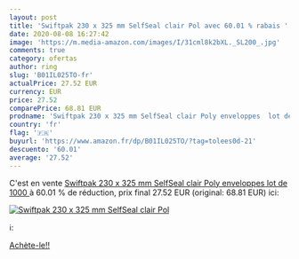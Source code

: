 ```yaml
---
layout: post
title: 'Swiftpak 230 x 325 mm SelfSeal clair Pol avec 60.01 % rabais '
date: 2020-08-08 16:27:42
image: 'https://m.media-amazon.com/images/I/31cml8k2bXL._SL200_.jpg'
comments: true
category: ofertas
author: ring
slug: 'B01IL025TO-fr'
actualPrice: 27.52 EUR
currency: EUR
price: 27.52
comparePrice: 68.81 EUR
prodname: 'Swiftpak 230 x 325 mm SelfSeal clair Poly enveloppes  lot de 1000 '
country: 'fr'
flag: '🇫🇷'
buyurl: 'https://www.amazon.fr/dp/B01IL025TO/?tag=tolees0d-21'
descuento: '60.01'
average: '27.52'
---
```


C'est en vente [Swiftpak 230 x 325 mm SelfSeal clair Poly enveloppes  lot de 1000 ](https://www.amazon.fr/dp/B01IL025TO/?tag=tolees0d-21)  à  60.01 % de réduction, prix final  27.52 EUR (original: 68.81 EUR) ici:

[![Swiftpak 230 x 325 mm SelfSeal clair Pol](https://m.media-amazon.com/images/I/31cml8k2bXL._SL200_.jpg)](https://www.amazon.fr/dp/B01IL025TO/?tag=tolees0d-21)

ℹ️:


[Achète-le!!](https://www.amazon.fr/dp/B01IL025TO/?tag=tolees0d-21)
